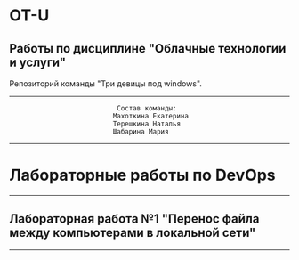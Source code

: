 # OT-U
## Работы по дисциплине "Облачные технологии и услуги"
Репозиторий команды "Три девицы под windows". 
____
                               Состав команды:
                              Махоткина Екатерина
                              Терешкина Наталья
                              Шабарина Мария   
_____
# Лабораторные работы по DevOps
_______
## Лабораторная работа №1 "Перенос файла между компьютерами в локальной сети"
_____
